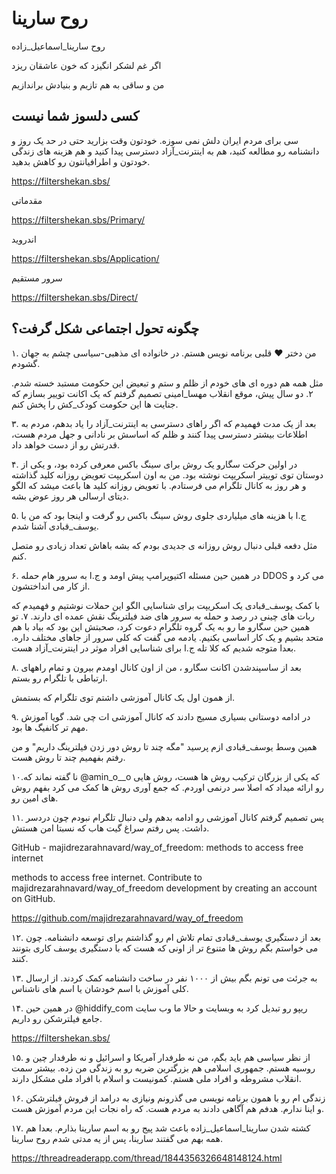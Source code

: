 # روح سارینا

روح سارینا_اسماعیل_زاده

اگر غم لشکر انگیزد که خون عاشقان ریزد

من و ساقی به هم تازیم و بنیادش براندازیم


## کسی دلسوز شما نیست

سی برای مردم ایران دلش نمی سوزه.
خودتون وقت بزارید حتی در حد یک روز و دانشنامه رو مطالعه کنید، هم به اینترنت_آزاد دسترسی پیدا کنید و هم هزینه های زندگی خودتون و اطرافیانتون رو کاهش بدهید.

https://filtershekan.sbs/

مقدماتی

https://filtershekan.sbs/Primary/

اندروید

https://filtershekan.sbs/Application/

سرور مستقیم

https://filtershekan.sbs/Direct/


## چگونه تحول اجتماعی شکل گرفت؟


۱. من دختر ♥️ قلبی برنامه نویس هستم. در خانواده ای مذهبی-سیاسی چشم به جهان گشودم.

مثل همه هم دوره ای های خودم از ظلم و ستم و تبعیض این حکومت مستبد خسته شدم.
۲. دو سال پیش، موقع انقلاب  مهسا_امينی‌‌ تصمیم گرفتم که یک اکانت توییر بسازم که جنایت ها این حکومت  کودک_کش را پخش کنم.

۳. بعد از یک مدت فهمیدم که اگر راهای دسترسی به  اینترنت_آزاد را یاد بدهم، مردم به اطلاعات بیشتر دسترسی پیدا کنند و ظلم که اساسش بر نادانی و جهل مردم هست، قدرتش رو از دست خواهد داد.

۴. در اولین حرکت  سگارو یک روش برای سینگ باکس معرفی کرده بود، و یکی از دوستان توی توییتر اسکریپت نوشته بود. من به اون اسکریپت تعویض روزانه کلید گذاشته و هر روز به کانال تلگرام می فرستادم. با تعویض روزانه کلید ها باعث میشد که الگو دیتای ارسالی هر روز عوض بشه.

۵. ج.ا با هزینه های میلیاردی جلوی روش سینگ باکس رو گرفت و اینجا بود که من با  یوسف_قبادی آشنا شدم.

مثل دفعه قبلی دنبال روش روزانه ی جدیدی بودم که بشه باهاش تعداد زیادی رو متصل کنم.

۶. در همین حین مسئله اکتیوپرامپ پیش اومد و ج.ا به سرور هام حمله DDOS می کرد و از کار می انداختشون.

با کمک  یوسف_قبادی یک اسکریپت برای شناسایی الگو این حملات نوشتیم و فهمیدم که ربات های چینی در رصد و حمله به سرور های ضد  فیلترینگ نقش عمده ای دارند.
۷. تو همین حین  سگارو ما رو به یک گروه تلگرام دعوت کرد، صحبتش این بود که بیاد با هم متحد بشیم و یک کار اساسی بکنیم. یادمه می گفت که 
کلی سرور از جاهای مختلف داره. بعدا متوجه شدیم که کلا تله ج.ا برای شناسایی افراد موثر در  اینترنت_آزاد هست.

۸. بعد از ساسپندشدن اکانت  سگارو ، من از اون کانال اومدم بیرون و تمام راههای ارتباطی با تلگرام رو بستم.

از همون اول یک کانال آموزشی داشتم توی تلگرام که بستمش.

۹. در ادامه دوستانی بسیاری مسیج دادند که کانال آموزشی ات چی شد. گویا آموزش مهم تر کانفیگ ها بود.

همین وسط  یوسف_قبادی ازم پرسید "مگه چند تا روش دور زدن  فیلترینگ داریم" و من رفتم بفهمیم چند تا روش هست.

۱۰.نا گفته نماند که @amin_o__o که یکی از بزرگان ترکیب روش ها هست، روش هایی رو ارائه میداد که اصلا سر درنمی اوردم. که جمع آوری روش ها کمک می کرد بفهم روش های امین رو.

۱۱. پس تصمیم گرفتم کانال آموزشی رو ادامه بدهم ولی دنبال تلگرام نبودم چون دردسر داشت.
پس رفتم سراغ گیت هاب که نسبتا امن هستش.

GitHub - majidrezarahnavard/way_of_freedom: methods to access free internet

methods to access free internet. Contribute to majidrezarahnavard/way_of_freedom development by creating an account on GitHub.

https://github.com/majidrezarahnavard/way_of_freedom

۱۲. بعد از دستگیری  یوسف_قبادی تمام تلاش ام رو گذاشتم برای توسعه دانشنامه. چون می خواستم بگم روش ها متنوع تر از اونی که هست که با دستگیری یوسف کاری بتونند کنند.

۱۳. به جرئت می تونم بگم بیش از ۱۰۰۰ نفر در ساخت دانشنامه کمک کردند. از ارسال کلی آموزش با اسم خودشان یا اسم های ناشناس.

۱۴. در همین حین @hiddify_com ریپو رو تبدیل کرد به وبسایت و حالا ما وب سایت جامع  فیلترشکن رو داریم.

https://filtershekan.sbs/

۱۵. از نظر سیاسی هم باید بگم، من نه طرفدار آمریکا و اسرائیل و نه طرفدار چین و روسیه هستم. جمهوری اسلامی هم بزرگترین ضربه رو به زندگی من زده. بیشتر سمت انقلاب مشروطه و افراد ملی هستم. کمونیست و اسلام با افراد ملی مشکل دارند.

۱۶. زندگی ام رو با همون برنامه نویسی می گذرونم ونیازی به درامد از فروش  فیلترشکن و اینا ندارم. هدفم هم آگاهی دادند به مردم هست. که راه نجات این مردم آموزش هست.

۱۷. کشته شدن  سارینا_اسماعیل_زاده باعث شد پیج رو به اسم سارینا بذارم. بعدا هم همه بهم می گفتند سارینا، پس از یه مدتی شدم روح سارینا. 

https://threadreaderapp.com/thread/1844356326648148124.html